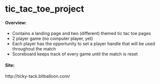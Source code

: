 # tic_tac_toe_project

<h4>Overview:</h4>
<ul>
  <li>Contains a landing page and two (different) themed tic tac toe pages</li>
  <li>2 player game (no computer player, yet)</li>
  <li>Each player has the opportunity to set a player handle that will be used throughout the match</li>
  <li>Scoreboard keeps track of every game until the match is reset</li>
</ul>

<h4>Site:</h4>
http://ticky-tack.bitballoon.com/
